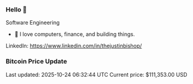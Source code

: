 ### Hello 🤙  

Software Engineering

- 🔭 I love computers, finance, and building things.
  
LinkedIn: https://www.linkedin.com/in/thejustinbishop/  





































































































































































































































































































































































































































































































































































































































































































































































































































































































































































































































































































































































































































































### Bitcoin Price Update
Last updated: 2025-10-24 06:32:44 UTC
Current price: $111,353.00 USD
